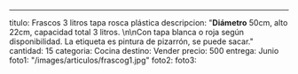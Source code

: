 ---
titulo: Frascos 3 litros tapa rosca plástica
descripcion: "**Diámetro** 50cm, alto 22cm, capacidad total 3 litros. \n\nCon tapa
  blanca o roja según disponibilidad. La etiqueta es pintura de pizarrón, se puede
  sacar."
cantidad: 15
categoria: Cocina
destino: Vender
precio: 500
entrega: Junio
foto1: "/images/articulos/frascog1.jpg"
foto2: 
foto3: 
